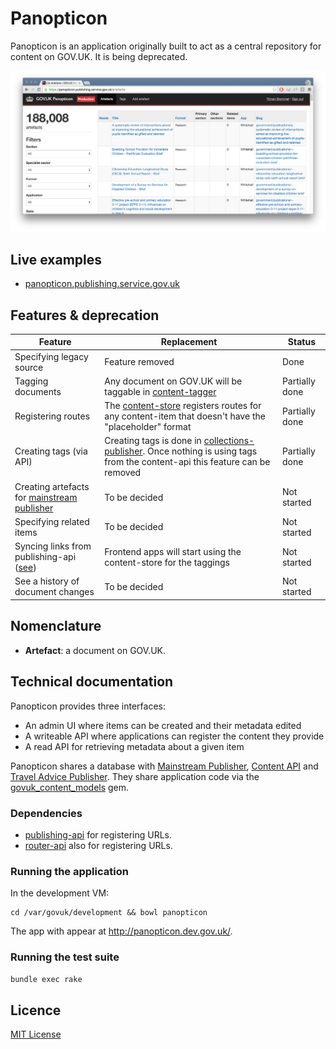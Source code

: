 # Panopticon

Panopticon is an application originally built to act as a central repository for content on GOV.UK. It is being deprecated.

![Screenshot of Panopticon, April 2016](docs/screenshot.png)

## Live examples

- [panopticon.publishing.service.gov.uk](https://panopticon.publishing.service.gov.uk)

## Features & deprecation

| Feature | Replacement | Status |
|---|---|---|
| Specifying legacy source | Feature removed | Done |
| Tagging documents | Any document on GOV.UK will be taggable in [content-tagger](https://github.com/alphagov/content-tagger) | Partially done |
| Registering routes |  The [content-store](https://github.com/alphagov/content-store) registers routes for any content-item that doesn't have the "placeholder" format | Partially done |
| Creating tags (via API) | Creating tags is done in [collections-publisher](https://github.com/alphagov/collections-publisher). Once nothing is using tags from the content-api this feature can be removed | Partially done |
| Creating artefacts for [mainstream publisher](https://github.com/alphagov/publisher) | To be decided | Not started |
| Specifying related items | To be decided | Not started |
| Syncing links from publishing-api ([see](#running-the-message-queue)) | Frontend apps will start using the content-store for the taggings | Not started |
| See a history of document changes | To be decided | Not started |

## Nomenclature

- **Artefact**: a document on GOV.UK.

## Technical documentation

Panopticon provides three interfaces:

- An admin UI where items can be created and their metadata edited
- A writeable API where applications can register the content they provide
- A read API for retrieving metadata about a given item

Panopticon shares a database with [Mainstream Publisher](https://github.com/alphagov/publisher), [Content API](https://github.com/alphagov/govuk_content_api) and [Travel Advice Publisher](https://github.com/alphagov/travel-advice-publisher). They share application code via the [govuk_content_models](https://github.com/alphagov/govuk_content_models) gem.

### Dependencies

- [publishing-api](https://github.com/alphagov/publishing-api) for registering URLs.
- [router-api](https://github.com/alphagov/router-api) also for registering URLs.

### Running the application

In the development VM:

```
cd /var/govuk/development && bowl panopticon
```

The app with appear at http://panopticon.dev.gov.uk/.

### Running the test suite

`bundle exec rake`

## Licence

[MIT License](LICENCE)
